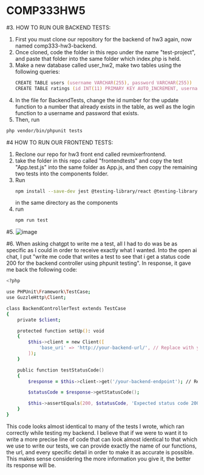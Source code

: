 # COMP333HW5
#3. HOW TO RUN OUR BACKEND TESTS:
  1. First you must clone our repository for the backend of hw3 again, now named comp333-hw3-backend.
  2. Once cloned, code the folder in this repo under the name "test-project", and paste that folder into the same folder which index.php is held.
  3. Make a new database called user_hw2, make two tables using the following queries:
     ```zsh
     CREATE TABLE users (username VARCHAR(255), password VARCHAR(255))
     CREATE TABLE ratings (id INT(11) PRIMARY KEY AUTO_INCREMENT, username VARCHAR(255), artist VARCHAR(255), song VARCHAR(255), rating INT(1))
     ```
  5. In the file for BackendTests, change the id number for the update function to a number that already exists in the table, as well as the login function to a username and password that exists. 
  6. Then, run
  ```zsh
  php vendor/bin/phpunit tests
```

#4 HOW TO RUN OUR FRONTEND TESTS:
  1. Reclone our repo for hw3 front end called revmixerfrontend.
  2. take the folder in this repo called "frontendtests" and copy the test "App.test.js" into the same folder as App.js, and then copy the remaining two tests into the components folder.
  3. Run
     ```zsh
     npm install --save-dev jest @testing-library/react @testing-library/jest-dom
     ```
     in the same directory as the components
  4. run
     ```zsh
     npm run test
     ```

#5. ![image](https://github.com/C-h-ris-2/COMP333HW5/assets/102235823/539584eb-d151-466f-bf26-d80a763d7b19)


#6. When asking chatgpt to write me a test, all I had to do was be as specific as I could in order to receive exactly what I wanted. Into the open ai chat, I put "write me code that writes a test to see that i get a status code 200 for the backend controller using phpunit testing". In response, it gave me back the following code:
```zsh
<?php

use PHPUnit\Framework\TestCase;
use GuzzleHttp\Client;

class BackendControllerTest extends TestCase
{
    private $client;

    protected function setUp(): void
    {
        $this->client = new Client([
            'base_uri' => 'http://your-backend-url/', // Replace with your actual backend URL
        ]);
    }

    public function testStatusCode()
    {
        $response = $this->client->get('/your-backend-endpoint'); // Replace with your actual backend endpoint

        $statusCode = $response->getStatusCode();

        $this->assertEquals(200, $statusCode, 'Expected status code 200, but received ' . $statusCode);
    }
}

```
This code looks almost identical to many of the tests I wrote, which ran correctly while testing my backend. I believe that if we were to want it to write a more precise line of code that can look almost identical to that which we use to write our tests, we can provide exactly the name of our functions, the url, and every specific detail in order to make it as accurate is possible. This makes sense considering the more information you give it, the better its response will be. 
